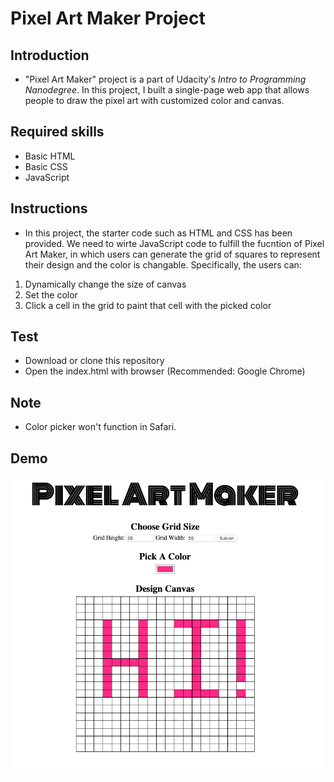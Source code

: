 # Pixel Art Maker Project


## Introduction

* "Pixel Art Maker" project is a part of Udacity's _Intro to Programming Nanodegree_. In this project, I built a single-page web app that allows people to draw the pixel art with customized color and canvas.

## Required skills

* Basic HTML
* Basic CSS
* JavaScript 

## Instructions
* In this project, the starter code such as HTML and CSS has been provided. We need to wirte JavaScript code to fulfill the fucntion of Pixel Art Maker, in which users can generate the grid of squares to represent their design and the color is changable. Specifically, the users can:
1. Dynamically change the size of canvas 
2. Set the color 
3. Click a cell in the grid to paint that cell with the picked color

## Test
* Download or clone this repository
* Open the index.html with browser (Recommended: Google Chrome)

## Note
* Color picker won't function in Safari. 

## Demo
![Demo](https://github.com/JIMLYY/Pixel_Art_Maker/blob/master/demo.png "Demo")
